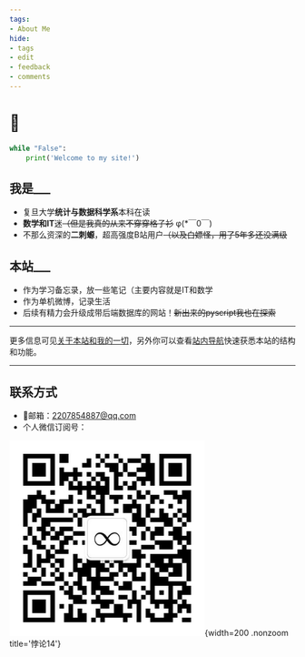 ```yaml
---
tags:
- About Me
hide:
- tags
- edit
- feedback
- comments
---
```


# 👋

```python title="ψ(｀∇´)ψ   快问个好"
while "False":
	print('Welcome to my site!')
```
## 我是___
- 复旦大学**统计与数据科学系**本科在读
- **数学和IT**迷<s>（但是我真的从来不穿穿格子衫</s> φ(*￣0￣)
- 不那么资深的**二刺螈**，超高强度B站用户<s>（以及白嫖怪，用了5年多还没满级</s>

## 本站___
- 作为学习备忘录，放一些笔记（主要内容就是IT和数学
- 作为单机微博，记录生活
- 后续有精力会升级成带后端数据库的网站！<s>新出来的pyscript我也在探索</s>

---

更多信息可见[关于本站和我的一切](./About/about/)，另外你可以查看[站内导航](./About/)快速获悉本站的结构和功能。

---

## 联系方式

- 🐧邮箱：[2207854887@qq.com](mailto:2207854887@qq.com)
- 个人微信订阅号：

![](./assets/images/qrcode.jpg){width=200 .nonzoom title='悖论14'}



